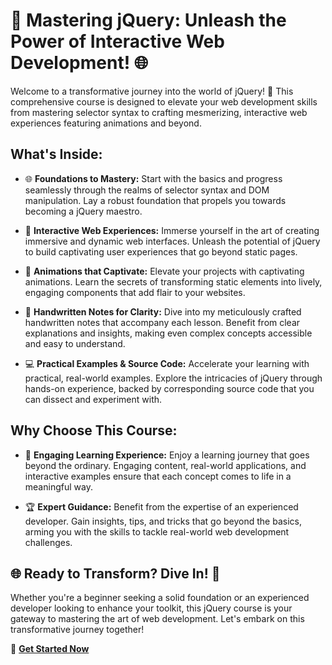 # 🚀 Mastering jQuery: Unleash the Power of Interactive Web Development! 🌐

Welcome to a transformative journey into the world of jQuery! 🌟 This comprehensive course is designed to elevate your web development skills from mastering selector syntax to crafting mesmerizing, interactive web experiences featuring animations and beyond.

## What's Inside:

- 🌐 **Foundations to Mastery:** Start with the basics and progress seamlessly through the realms of selector syntax and DOM manipulation. Lay a robust foundation that propels you towards becoming a jQuery maestro.

- 🎨 **Interactive Web Experiences:** Immerse yourself in the art of creating immersive and dynamic web interfaces. Unleash the potential of jQuery to build captivating user experiences that go beyond static pages.

- 🚀 **Animations that Captivate:** Elevate your projects with captivating animations. Learn the secrets of transforming static elements into lively, engaging components that add flair to your websites.

- 📝 **Handwritten Notes for Clarity:** Dive into my meticulously crafted handwritten notes that accompany each lesson. Benefit from clear explanations and insights, making even complex concepts accessible and easy to understand.

- 💻 **Practical Examples & Source Code:** Accelerate your learning with practical, real-world examples. Explore the intricacies of jQuery through hands-on experience, backed by corresponding source code that you can dissect and experiment with.

## Why Choose This Course:

- 🤩 **Engaging Learning Experience:** Enjoy a learning journey that goes beyond the ordinary. Engaging content, real-world applications, and interactive examples ensure that each concept comes to life in a meaningful way.

- 🏆 **Expert Guidance:** Benefit from the expertise of an experienced developer. Gain insights, tips, and tricks that go beyond the basics, arming you with the skills to tackle real-world web development challenges.

## 🌐 Ready to Transform? Dive In! 🌊

Whether you're a beginner seeking a solid foundation or an experienced developer looking to enhance your toolkit, this jQuery course is your gateway to mastering the art of web development. Let's embark on this transformative journey together!

🚀 [**Get Started Now**](https://github.com/MunawarJohar/jQuery-Notes)
